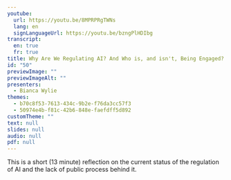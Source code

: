 ```yaml
---
youtube:
  url: https://youtu.be/8MPRPRgTWNs
  lang: en
  signLanguageUrl: https://youtu.be/bzngPlHDIbg
transcript:
  en: true
  fr: true
title: Why Are We Regulating AI? And Who is, and isn't, Being Engaged?
id: "50"
previewImage: ""
previewImageAlt: ""
presenters:
  - Bianca Wylie
themes:
  - b70c8f53-7613-434c-9b2e-f76da3cc57f3
  - 50974e4b-f81c-42b6-848e-faefdff5d892
customTheme: ""
text: null
slides: null
audio: null
pdf: null
---
```

This is a short (13 minute) reflection on the current status of the regulation of AI and the lack of public process behind it.
